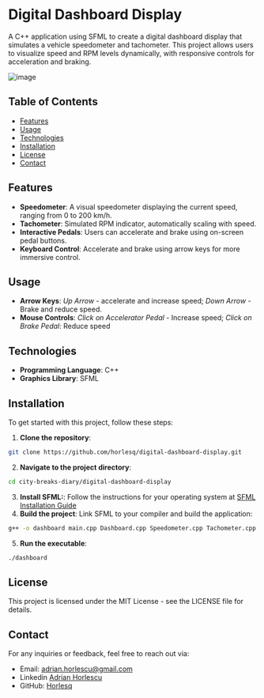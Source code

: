 
# Digital Dashboard Display

A C++ application using SFML to create a digital dashboard display that simulates a vehicle speedometer and tachometer. This project allows users to visualize speed and RPM levels dynamically, with responsive controls for acceleration and braking. 

![image](https://github.com/user-attachments/assets/ef0d60e4-374c-4fdd-bcc4-c1a336d22f2b)


## Table of Contents

- [Features](#features)
- [Usage](#usage)
- [Technologies](#technologies)
- [Installation](#installation)
- [License](#license)
- [Contact](#contact)


## Features

- **Speedometer**: A visual speedometer displaying the current speed, ranging from 0 to 200 km/h.
- **Tachometer**: Simulated RPM indicator, automatically scaling with speed.
- **Interactive Pedals**: Users can accelerate and brake using on-screen pedal buttons.
- **Keyboard Control**: Accelerate and brake using arrow keys for more immersive control.

## Usage

- **Arrow Keys**: _Up Arrow_ - accelerate and increase speed; _Down Arrow_ - Brake and reduce speed.
- **Mouse Controls**: _Click on Accelerator Pedal_ - Increase speed; _Click on Brake Pedal_: Reduce speed

## Technologies

- **Programming Language**: C++
- **Graphics Library**: SFML 

## Installation

To get started with this project, follow these steps:
1. **Clone the repository**:
```bash
git clone https://github.com/horlesq/digital-dashboard-display.git
```
2. **Navigate to the project directory**:
```bash
cd city-breaks-diary/digital-dashboard-display
```
3. **Install SFML:**:
Follow the instructions for your operating system at [SFML Installation Guide](https://www.sfml-dev.org/tutorials/2.6/start-vc.php)
4. **Build the project**:
   Link SFML to your compiler and build the application:
```bash
g++ -o dashboard main.cpp Dashboard.cpp Speedometer.cpp Tachometer.cpp -lsfml-graphics -lsfml-window -lsfml-system
```
5. **Run the executable**:
 ```bash
./dashboard
```


## License
This project is licensed under the MIT License - see the LICENSE file for details.

## Contact

For any inquiries or feedback, feel free to reach out via:

- Email: adrian.horlescu@gmail.com
- Linkedin [Adrian Horlescu](https://www.linkedin.com/in/adrian-horlescu/)
- GitHub: [Horlesq](https://github.com/horlesq)
